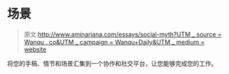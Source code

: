 # 场景

> 原文:[http://www.aminariana.com/essays/social-myth?UTM _ source = Wanqu . co&UTM _ campaign = Wanqu+Daily&UTM _ medium = website](http://www.aminariana.com/essays/social-myth?utm_source=wanqu.co&utm_campaign=Wanqu+Daily&utm_medium=website)

将您的手稿、情节和场景汇集到一个协作和社交平台，让您能够完成您的工作。